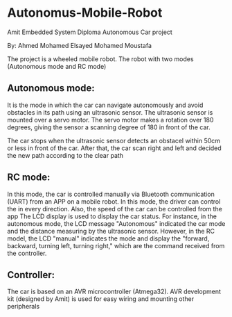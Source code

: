# Autonomus-Mobile-Robot
 
Amit Embedded System Diploma
Autonomous Car project

By: Ahmed Mohamed Elsayed Mohamed Moustafa

The project is a wheeled mobile robot. The robot with two modes (Autonomous mode and RC mode)

Autonomous mode: 
---------------
It is the mode in which the car can navigate autonomously and avoid obstacles in its path using an ultrasonic sensor. 
The ultrasonic sensor is mounted over a servo motor. The servo motor makes a rotation over 180 degrees, giving the sensor a scanning degree of 180 in front of the car.

The car stops when the ultrasonic sensor detects an obstacel within 50cm or less in front of the car. After that, the car scan right and left and decided the new 
path according to the clear path

RC mode:
-------
In this mode, the car is controlled manually via Bluetooth communication (UART) from an APP on a mobile robot. In this mode, the driver can control the in every direction. Also, the speed of the car can be controlled from the app
The LCD display is used to display the car status. For instance, in the autonomous mode, the LCD message "Autonomous" indicated the car mode and the distance measuring by the 
ultrasonic sensor. However, in the RC model, the LCD "manual" indicates the mode and display the "forward, backward, turning left, turning right," which are the command 
received from the controller.


Controller:
-----------
The car is based on an AVR microcontroller (Atmega32). AVR development kit (designed by Amit) is used for easy wiring and mounting other peripherals

